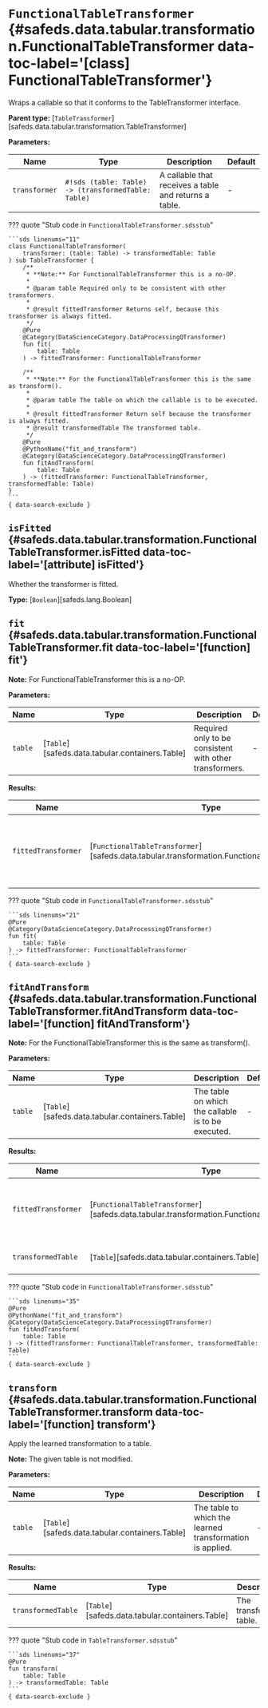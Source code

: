 [//]: # (DO NOT EDIT THIS FILE DIRECTLY. Instead, edit the corresponding stub file and execute `npm run docs:api`.)

# <code class="doc-symbol doc-symbol-class"></code> `FunctionalTableTransformer` {#safeds.data.tabular.transformation.FunctionalTableTransformer data-toc-label='[class] FunctionalTableTransformer'}

Wraps a callable so that it conforms to the TableTransformer interface.

**Parent type:** [`TableTransformer`][safeds.data.tabular.transformation.TableTransformer]

**Parameters:**

| Name | Type | Description | Default |
|------|------|-------------|---------|
| `transformer` | `#!sds (table: Table) -> (transformedTable: Table)` | A callable that receives a table and returns a table. | - |

??? quote "Stub code in `FunctionalTableTransformer.sdsstub`"

    ```sds linenums="11"
    class FunctionalTableTransformer(
        transformer: (table: Table) -> transformedTable: Table
    ) sub TableTransformer {
        /**
         * **Note:** For FunctionalTableTransformer this is a no-OP.
         *
         * @param table Required only to be consistent with other transformers.
         *
         * @result fittedTransformer Returns self, because this transformer is always fitted.
         */
        @Pure
        @Category(DataScienceCategory.DataProcessingQTransformer)
        fun fit(
            table: Table
        ) -> fittedTransformer: FunctionalTableTransformer

        /**
         * **Note:** For the FunctionalTableTransformer this is the same as transform().
         *
         * @param table The table on which the callable is to be executed.
         *
         * @result fittedTransformer Return self because the transformer is always fitted.
         * @result transformedTable The transformed table.
         */
        @Pure
        @PythonName("fit_and_transform")
        @Category(DataScienceCategory.DataProcessingQTransformer)
        fun fitAndTransform(
            table: Table
        ) -> (fittedTransformer: FunctionalTableTransformer, transformedTable: Table)
    }
    ```
    { data-search-exclude }

## <code class="doc-symbol doc-symbol-attribute"></code> `isFitted` {#safeds.data.tabular.transformation.FunctionalTableTransformer.isFitted data-toc-label='[attribute] isFitted'}

Whether the transformer is fitted.

**Type:** [`Boolean`][safeds.lang.Boolean]

## <code class="doc-symbol doc-symbol-function"></code> `fit` {#safeds.data.tabular.transformation.FunctionalTableTransformer.fit data-toc-label='[function] fit'}

**Note:** For FunctionalTableTransformer this is a no-OP.

**Parameters:**

| Name | Type | Description | Default |
|------|------|-------------|---------|
| `table` | [`Table`][safeds.data.tabular.containers.Table] | Required only to be consistent with other transformers. | - |

**Results:**

| Name | Type | Description |
|------|------|-------------|
| `fittedTransformer` | [`FunctionalTableTransformer`][safeds.data.tabular.transformation.FunctionalTableTransformer] | Returns self, because this transformer is always fitted. |

??? quote "Stub code in `FunctionalTableTransformer.sdsstub`"

    ```sds linenums="21"
    @Pure
    @Category(DataScienceCategory.DataProcessingQTransformer)
    fun fit(
        table: Table
    ) -> fittedTransformer: FunctionalTableTransformer
    ```
    { data-search-exclude }

## <code class="doc-symbol doc-symbol-function"></code> `fitAndTransform` {#safeds.data.tabular.transformation.FunctionalTableTransformer.fitAndTransform data-toc-label='[function] fitAndTransform'}

**Note:** For the FunctionalTableTransformer this is the same as transform().

**Parameters:**

| Name | Type | Description | Default |
|------|------|-------------|---------|
| `table` | [`Table`][safeds.data.tabular.containers.Table] | The table on which the callable is to be executed. | - |

**Results:**

| Name | Type | Description |
|------|------|-------------|
| `fittedTransformer` | [`FunctionalTableTransformer`][safeds.data.tabular.transformation.FunctionalTableTransformer] | Return self because the transformer is always fitted. |
| `transformedTable` | [`Table`][safeds.data.tabular.containers.Table] | The transformed table. |

??? quote "Stub code in `FunctionalTableTransformer.sdsstub`"

    ```sds linenums="35"
    @Pure
    @PythonName("fit_and_transform")
    @Category(DataScienceCategory.DataProcessingQTransformer)
    fun fitAndTransform(
        table: Table
    ) -> (fittedTransformer: FunctionalTableTransformer, transformedTable: Table)
    ```
    { data-search-exclude }

## <code class="doc-symbol doc-symbol-function"></code> `transform` {#safeds.data.tabular.transformation.FunctionalTableTransformer.transform data-toc-label='[function] transform'}

Apply the learned transformation to a table.

**Note:** The given table is not modified.

**Parameters:**

| Name | Type | Description | Default |
|------|------|-------------|---------|
| `table` | [`Table`][safeds.data.tabular.containers.Table] | The table to which the learned transformation is applied. | - |

**Results:**

| Name | Type | Description |
|------|------|-------------|
| `transformedTable` | [`Table`][safeds.data.tabular.containers.Table] | The transformed table. |

??? quote "Stub code in `TableTransformer.sdsstub`"

    ```sds linenums="37"
    @Pure
    fun transform(
        table: Table
    ) -> transformedTable: Table
    ```
    { data-search-exclude }
